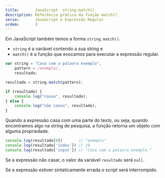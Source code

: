 ```yaml
---
title:       JavaScript  string.match()
description: Referência prática da função match()
serie:       JavaScript e Expressão Regular
ordem:       3
---
```


Em JavaScript também temos a forma `string.match()`.

- `string` é a variável contendo a sua string e
- `match()` é a função que evocamos para executar a expressão regular.

```javascript
var string = "Casa com a palavra exemplo",
    pattern = /exemplo/,
    resultado;

resultado = string.match(pattern);

if (resultado) {
    console.log("casou", resultado);
} else {
    console.log("não casou", resultado);
}
```

Quando a expressão casa com uma parte do texto, ou seja, quando encontramos algo na string de pesquisa, a função retorna
um objeto com alguma propriedade.

```javascript
console.log(resultado[0])       // "exemplo"
console.log(resultado['index']) // 19
console.log(resultado['input']) // "Casa com a palavra exemplo."
```

Se a expressão não casar, o valor da variável `resultado` será `null`.

Se a expressão estiver sintaticamente errada o script será interrompido.
